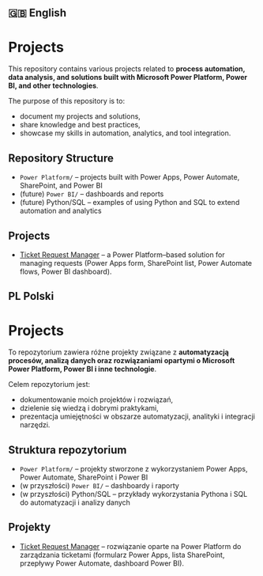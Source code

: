 ## 🇬🇧 English
# Projects

This repository contains various projects related to **process automation, data analysis, and solutions built with Microsoft Power Platform, Power BI, and other technologies**.

The purpose of this repository is to:
- document my projects and solutions,
- share knowledge and best practices,
- showcase my skills in automation, analytics, and tool integration.

## Repository Structure

- `Power Platform/` – projects built with Power Apps, Power Automate, SharePoint, and Power BI  
- (future) `Power BI/` – dashboards and reports  
- (future) Python/SQL – examples of using Python and SQL to extend automation and analytics  

## Projects

- [Ticket Request Manager](./Power%20Platform/Ticket%20Request%20Manager) – a Power Platform–based solution for managing requests (Power Apps form, SharePoint list, Power Automate flows, Power BI dashboard).

## PL Polski

# Projects

To repozytorium zawiera różne projekty związane z **automatyzacją procesów, analizą danych oraz rozwiązaniami opartymi o Microsoft Power Platform, Power BI i inne technologie**.

Celem repozytorium jest:
- dokumentowanie moich projektów i rozwiązań,
- dzielenie się wiedzą i dobrymi praktykami,
- prezentacja umiejętności w obszarze automatyzacji, analityki i integracji narzędzi.

## Struktura repozytorium

- `Power Platform/` – projekty stworzone z wykorzystaniem Power Apps, Power Automate, SharePoint i Power BI  
- (w przyszłości) `Power BI/` – dashboardy i raporty  
- (w przyszłości) Python/SQL – przykłady wykorzystania Pythona i SQL do automatyzacji i analizy danych  

## Projekty

- [Ticket Request Manager](./Power%20Platform/Ticket%20Request%20Manager) – rozwiązanie oparte na Power Platform do zarządzania ticketami (formularz Power Apps, lista SharePoint, przepływy Power Automate, dashboard Power BI).
